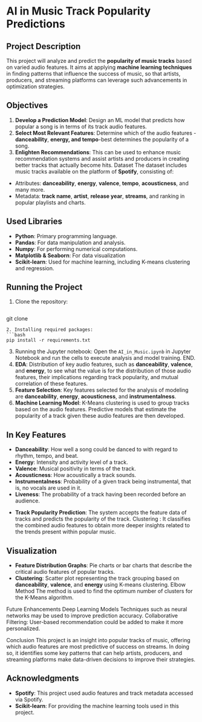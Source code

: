 # AI in Music Track Popularity Predictions

## Project Description
This project will analyze and predict the **popularity of music tracks** based on varied audio features. It aims at applying **machine learning techniques** in finding patterns that influence the success of music, so that artists, producers, and streaming platforms can leverage such advancements in optimization strategies.

## Objectives
1. **Develop a Prediction Model**: Design an ML model that predicts how popular a song is in terms of its track audio features.
2. **Select Most Relevant Features**: Determine which of the audio features - **danceability**, **energy, and tempo**-best determines the popularity of a song.
3. **Enlighten Recommendations**: This can be used to enhance music recommendation systems and assist artists and producers in creating better tracks that actually become hits.
Dataset
The dataset includes music tracks available on the platform of **Spotify**, consisting of:
- Attributes: **danceability**, **energy**, **valence**, **tempo**, **acousticness**, and many more.
- Metadata: **track name**, **artist**, **release year**, **streams**, and ranking in popular playlists and charts.

## Used Libraries
- **Python**: Primary programming language.
- **Pandas**: For data manipulation and analysis.
- **Numpy**: For performing numerical computations.
- **Matplotlib & Seaborn**: For data visualization
- **Scikit-learn**: Used for machine learning, including K-means clustering and regression.

## Running the Project
1. Clone the repository:
   ```bash
git clone <repository-link>
   ```
2. Installing required packages:
   ```bash
   pip install -r requirements.txt
   ```
3. Running the Jupyter notebook:
   Open the `AI_in_Music.ipynb` in Jupyter Notebook and run the cells to execute analysis and model training.
END.
2. **EDA**: Distribution of key audio features, such as **danceability**, **valence**, and **energy**, to see what the value is for the distribution of those audio features, their implications regarding track popularity, and mutual correlation of these features.
3. **Feature Selection**: Key features selected for the analysis of modeling are **danceability**, **energy**, **acousticness**, and **instrumentalness**.
4. **Machine Learning Model**: K-Means clustering is used to group tracks based on the audio features. Predictive models that estimate the popularity of a track given these audio features are then developed.

## In Key Features
- **Danceability**: How well a song could be danced to with regard to rhythm, tempo, and beat.
- **Energy**: Intensity and activity level of a track.
- **Valence**: Musical positivity in terms of the track.
- **Acousticness**: How acoustically a track sounds.
- **Instrumentalness**: Probability of a given track being instrumental, that is, no vocals are used in it.
- **Liveness**: The probability of a track having been recorded before an audience.
* **Track Popularity Prediction**: The system accepts the feature data of tracks and predicts the popularity of the track.
Clustering : It classifies the combined audio features to obtain more deeper insights related to the trends present within popular music.

## Visualization
* **Feature Distribution Graphs**: Pie charts or bar charts that describe the critical audio features of popular tracks.
* **Clustering**: Scatter plot representing the track grouping based on **danceability**, **valence**, and **energy** using K-means clustering.
Elbow Method The method is used to find the optimum number of clusters for the K-Means algorithm.

Future Enhancements
Deep Learning Models Techniques such as neural networks may be used to improve prediction accuracy.
Collaborative Filtering: User-based recommendation could be added to make it more personalized.

Conclusion
This project is an insight into popular tracks of music, offering which audio features are most predictive of success on streams. In doing so, it identifies some key patterns that can help artists, producers, and streaming platforms make data-driven decisions to improve their strategies.

## Acknowledgments
- **Spotify**: This project used audio features and track metadata accessed via Spotify.
- **Scikit-learn**: For providing the machine learning tools used in this project.
